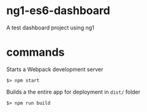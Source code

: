 
# ng1-es6-dashboard
A test dashboard project using ng1

# commands

Starts a Webpack development server

`$> npm start`

Builds a the entire app for deployment in `dist/` folder

`$> npm run build`

